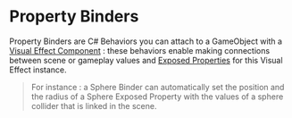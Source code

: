 # Property Binders

Property Binders are C# Behaviors you can attach to a GameObject with a [Visual Effect Component](VisualEffectComponent.md) : these behaviors enable making connections between scene or gameplay values and [Exposed Properties](Blackboard.md#exposed-properties-in-inspector) for this Visual Effect instance.

> For instance : a Sphere Binder can automatically set the position and the radius of a Sphere Exposed Property with the values of a sphere collider that is linked in the scene.
